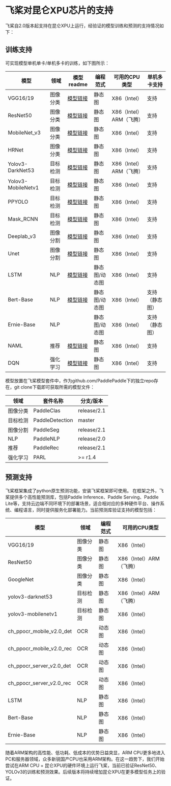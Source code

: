# 飞桨对昆仑XPU芯片的支持

飞桨自2.0版本起支持在昆仑XPU上运行，经验证的模型训练和预测的支持情况如下：

## 训练支持

可实现模型单机单卡/单机多卡的训练，如下图所示：

| 模型               | 领域     | 模型readme                                                   | 编程范式      | 可用的CPU类型           | 单机多卡支持   |
| ------------------ | -------- | ------------------------------------------------------------ | ------------- | ----------------------- | -------------- |
| VGG16/19           | 图像分类 | [模型链接](https://github.com/PaddlePaddle/PaddleClas/blob/release/2.1/docs/zh_CN/extension/train_on_xpu.md) | 静态图        | X86（Intel）            | 支持           |
| ResNet50           | 图像分类 | [模型链接](https://github.com/PaddlePaddle/PaddleClas/blob/release/2.1/docs/zh_CN/extension/train_on_xpu.md) | 静态图        | X86（Intel）ARM（飞腾） | 支持           |
| MobileNet_v3       | 图像分类 | [模型链接](https://github.com/PaddlePaddle/PaddleClas/blob/release/2.1/docs/zh_CN/extension/train_on_xpu.md) | 静态图        | X86（Intel）            | 支持           |
| HRNet              | 图像分类 | [模型链接](https://github.com/PaddlePaddle/PaddleClas/blob/release/2.1/docs/zh_CN/extension/train_on_xpu.md) | 静态图        | X86（Intel）            | 支持           |
| Yolov3-DarkNet53   | 目标检测 | [模型链接](https://github.com/PaddlePaddle/PaddleDetection/blob/master/docs/tutorials/train_on_kunlun.md) | 静态图        | X86（Intel）ARM（飞腾） | 支持           |
| Yolov3-MobileNetv1 | 目标检测 | [模型链接](https://github.com/PaddlePaddle/PaddleDetection/blob/master/docs/tutorials/train_on_kunlun.md) | 静态图        | X86（Intel）            | 支持           |
| PPYOLO             | 目标检测 | [模型链接](https://github.com/PaddlePaddle/PaddleDetection/blob/master/docs/tutorials/train_on_kunlun.md) | 静态图        | X86（Intel）            | 支持           |
| Mask_RCNN          | 目标检测 | [模型链接](https://github.com/PaddlePaddle/PaddleDetection/blob/master/docs/tutorials/train_on_kunlun.md) | 静态图        | X86（Intel）            | 支持           |
| Deeplab_v3         | 图像分割 | [模型链接](https://github.com/PaddlePaddle/PaddleSeg/blob/release/2.1/legacy/docs/train_on_xpu.md) | 静态图        | X86（Intel）            | 支持           |
| Unet               | 图像分割 | [模型链接](https://github.com/PaddlePaddle/PaddleSeg/blob/release/2.1/legacy/docs/train_on_xpu.md) | 静态图        | X86（Intel）            | 支持           |
| LSTM               | NLP      | [模型链接](https://github.com/PaddlePaddle/PaddleNLP/tree/release/2.0/examples/text_classification/rnn) | 静态图/动态图 | X86（Intel）            | 支持           |
| Bert-Base          | NLP      | [模型链接](https://github.com/PaddlePaddle/PaddleNLP/blob/develop/examples/language_model/bert/README.md) | 静态图/动态图 | X86（Intel）            | 支持（静态图） |
| Ernie-Base         | NLP      |                                                              | 静态图/动态图 | X86（Intel）            | 支持（静态图） |
| NAML               | 推荐     | [模型链接](https://github.com/PaddlePaddle/PaddleRec/blob/release/2.1.0/models/rank/naml/train_on_kunlun.md) | 静态图        | X86（Intel）            | 支持           |
| DQN                | 强化学习 | [模型链接](https://github.com/PaddlePaddle/PARL/blob/r1.4.3/examples/DQN/train_on_xpu.md) | 静态图        | X86（Intel）            | 支持           |

模型放置在飞桨模型套件中，作为github.com/PaddlePaddle下的独立repo存在，git clone下载即可获取所需的模型文件：

| 领域     | 套件名称        | 分支/版本   |
| -------- | --------------- | ----------- |
| 图像分类 | PaddleClas      | release/2.1 |
| 目标检测 | PaddleDetection | master |
| 图像分割 | PaddleSeg       | release/2.1 |
| NLP      | PaddleNLP       | release/2.0 |
| 推荐     | PaddleRec       | release/2.1 |
| 强化学习 | PARL            | >= r1.4     |



## 预测支持

飞桨框架集成了python原生预测功能，安装飞桨框架即可使用。
在框架之外，飞桨提供多个高性能预测库，包括Paddle Inference、Paddle Serving、Paddle Lite等，支持云边端不同环境下的部署场景，适合相对应的多种硬件平台、操作系统、编程语言，同时提供服务化部署能力。当前预测库验证支持的模型包括：

| 模型                     | 领域     | 编程范式 | 可用的CPU类型           |
| ------------------------ | -------- | -------- | ----------------------- |
| VGG16/19                 | 图像分类 | 静态图   | X86（Intel）            |
| ResNet50                 | 图像分类 | 静态图   | X86（Intel）ARM（飞腾） |
| GoogleNet                | 图像分类 | 静态图   | X86（Intel）            |
| yolov3-darknet53         | 目标检测 | 静态图   | X86（Intel）ARM（飞腾） |
| yolov3-mobilenetv1       | 目标检测 | 静态图   | X86（Intel）            |
| ch_ppocr_mobile_v2.0_det | OCR      | 动态图   | X86（Intel）            |
| ch_ppocr_mobile_v2.0_rec | OCR      | 动态图   | X86（Intel）            |
| ch_ppocr_server_v2.0_det | OCR      | 动态图   | X86（Intel）            |
| ch_ppocr_server_v2.0_rec | OCR      | 动态图   | X86（Intel）            |
| LSTM                     | NLP      | 静态图   | X86（Intel）            |
| Bert-Base                | NLP      | 静态图   | X86（Intel）            |
| Ernie-Base               | NLP      | 静态图   | X86（Intel）            |


随着ARM架构的高性能、低功耗、低成本的优势日益突显，ARM CPU更多地进入PC和服务器领域，众多新锐国产CPU也采用ARM架构。在这一趋势下，我们开始尝试在ARM CPU + 昆仑XPU的硬件环境上运行飞桨，当前已验证ResNet50、YOLOv3的训练和预测效果。后续版本将持续增加昆仑XPU在更多模型任务上的验证。
